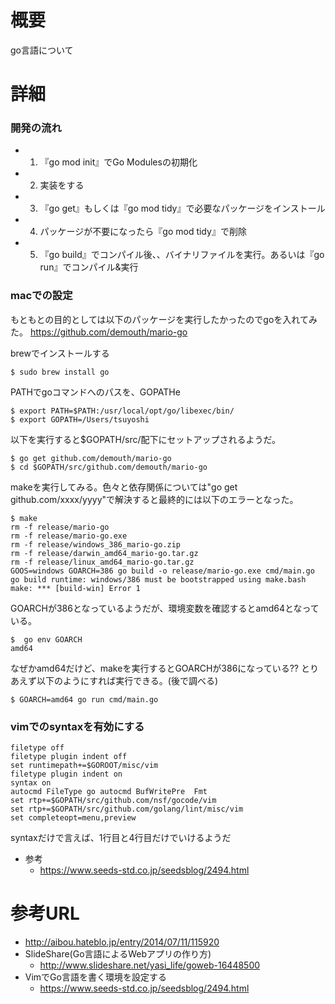 # 概要
go言語について

# 詳細

### 開発の流れ

- 1. 『go mod init』でGo Modulesの初期化
- 2. 実装をする
- 3. 『go get』もしくは『go mod tidy』で必要なパッケージをインストール
- 4. パッケージが不要になったら『go mod tidy』で削除
- 5. 『go build』でコンパイル後、、バイナリファイルを実行。あるいは『go run』でコンパイル&実行


### macでの設定 
もともとの目的としては以下のパッケージを実行したかったのでgoを入れてみた。
https://github.com/demouth/mario-go

brewでインストールする
```
$ sudo brew install go
```

PATHでgoコマンドへのパスを、GOPATHe
```
$ export PATH=$PATH:/usr/local/opt/go/libexec/bin/
$ export GOPATH=/Users/tsuyoshi
```

以下を実行すると$GOPATH/src/配下にセットアップされるようだ。
```
$ go get github.com/demouth/mario-go
$ cd $GOPATH/src/github.com/demouth/mario-go
```

makeを実行してみる。色々と依存関係については"go get github.com/xxxx/yyyy"で解決すると最終的には以下のエラーとなった。
```
$ make
rm -f release/mario-go
rm -f release/mario-go.exe 
rm -f release/windows_386_mario-go.zip
rm -f release/darwin_amd64_mario-go.tar.gz
rm -f release/linux_amd64_mario-go.tar.gz
GOOS=windows GOARCH=386 go build -o release/mario-go.exe cmd/main.go
go build runtime: windows/386 must be bootstrapped using make.bash
make: *** [build-win] Error 1
```

GOARCHが386となっているようだが、環境変数を確認するとamd64となっている。
```
$  go env GOARCH
amd64
```

なぜかamd64だけど、makeを実行するとGOARCHが386になっている??
とりあえず以下のようにすれば実行できる。(後で調べる)
```
$ GOARCH=amd64 go run cmd/main.go 
```

### vimでのsyntaxを有効にする
```
filetype off
filetype plugin indent off
set runtimepath+=$GOROOT/misc/vim
filetype plugin indent on
syntax on
autocmd FileType go autocmd BufWritePre  Fmt
set rtp+=$GOPATH/src/github.com/nsf/gocode/vim
set rtp+=$GOPATH/src/github.com/golang/lint/misc/vim
set completeopt=menu,preview
```
syntaxだけで言えば、1行目と4行目だけでいけるようだ

- 参考
  - https://www.seeds-std.co.jp/seedsblog/2494.html


# 参考URL
- http://aibou.hateblo.jp/entry/2014/07/11/115920
- SlideShare(Go言語によるWebアプリの作り方)
  - http://www.slideshare.net/yasi_life/goweb-16448500
- VimでGo言語を書く環境を設定する 
  - https://www.seeds-std.co.jp/seedsblog/2494.html
